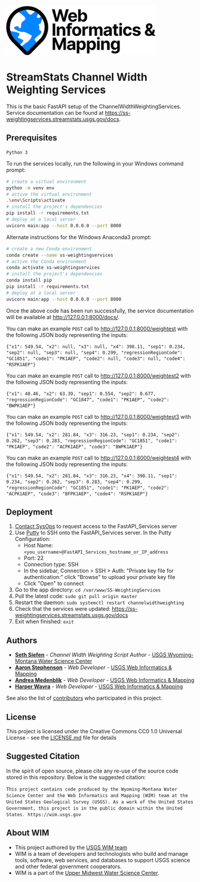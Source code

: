 ![WiM](wim.png)

# StreamStats Channel Width Weighting Services

This is the basic FastAPI setup of the ChannelWidthWeightingServices. Service documentation can be found at https://ss-weightingservices.streamstats.usgs.gov/docs.

## Prerequisites

```text
Python 3
```

To run the services locally, run the following in your Windows command prompt:

```bash
# create a virtual environment
python -m venv env
# active the virtual environment
.\env\Scripts\activate
# install the project's dependencies
pip install -r requirements.txt
# deploy at a local server
uvicorn main:app --host 0.0.0.0 --port 8000
```

Alternate instructions for the Windows Anaconda3 prompt:

```bash
# create a new Conda environment
conda create --name ss-weightingservices
# active the Conda environment
conda activate ss-weightingservices
# install the project's dependencies
conda install pip
pip install -r requirements.txt
# deploy at a local server
uvicorn main:app --host 0.0.0.0 --port 8000
```

Once the above code has been run successfully, the service documentation will be available at http://127.0.0.1:8000/docs/.

You can make an example `POST` call to http://127.0.0.1:8000/weightest with the following JSON body representing the inputs:

```text
{"x1": 549.54, "x2": null, "x3": null, "x4": 398.11, "sep1": 0.234, "sep2": null, "sep3": null, "sep4": 0.299, "regressionRegionCode": "GC1851", "code1": "PK1AEP", "code2": null, "code3": null, "code4": "RSPK1AEP"}
```

You can make an example `POST` call to http://127.0.0.1:8000/weightest2 with the following JSON body representing the inputs:

```text
{"x1": 40.46, "x2": 63.39, "sep1": 0.554, "sep2": 0.677, "regressionRegionCode": "GC1847", "code1": "PK1AEP", "code2": "BWPK1AEP"}
```

You can make an example `POST` call to http://127.0.0.1:8000/weightest3 with the following JSON body representing the inputs:

```text
{"x1": 549.54, "x2": 281.84, "x3": 316.23, "sep1": 0.234, "sep2": 0.262, "sep3": 0.283, "regressionRegionCode": "GC1851", "code1": "PK1AEP", "code2": "ACPK1AEP", "code3": "BWPK1AEP"}
```

You can make an example `POST` call to http://127.0.0.1:8000/weightest4 with the following JSON body representing the inputs:

```text
{"x1": 549.54, "x2": 281.84, "x3": 316.23, "x4": 398.11, "sep1": 0.234, "sep2": 0.262, "sep3": 0.283, "sep4": 0.299, "regressionRegionCode": "GC1851", "code1": "PK1AEP", "code2": "ACPK1AEP", "code3": "BFPK1AEP", "code4": "RSPK1AEP"}
```
## Deployment

1. [Contact SysOps](https://github.com/USGS-WiM/wim-infrastructure/issues/new) to request access to the FastAPI_Services server
2. Use [Putty](https://www.putty.org/) to SSH onto the FastAPI_Services server. In the Putty Configuration:
     - Host Name: `<you_username>@FastAPI_Services_hostname_or_IP_address`
     - Port: 22
     - Connection type: SSH
     - In the sidebar, Connection > SSH > Auth: "Private key file for authentication:" click "Browse" to upload your private key file
     - Click "Open" to connect
 3. Go to the app directory: `cd /var/www/SS-WeightingServices`
 4. Pull the latest code: `sudo git pull origin master`
 5. Restart the daemon: `sudo systemctl restart channelwidthweighting`
 6. Check that the services were updated: https://ss-weightingservices.streamstats.usgs.gov/docs
 7. Exit when finished: `exit`

## Authors

- **[Seth Siefen](https://www.usgs.gov/staff-profiles/seth-siefken)** - *Channel Width Weighting Script Author* - [USGS Wyoming-Montana Water Science Center](https://www.usgs.gov/centers/wyoming-montana-water-science-center/)
- **[Aaron Stephenson](https://github.com/aaronstephenson)**  - *Web Developer* - [USGS Web Informatics & Mapping](https://wim.usgs.gov/)
- **[Andrea Medenblik](https://github.com/amedenblik)**  - *Web Developer* - [USGS Web Informatics & Mapping](https://wim.usgs.gov/)
- **[Harper Wavra](https://github.com/harper-wavra)**  - *Web Developer* - [USGS Web Informatics & Mapping](https://wim.usgs.gov/)

See also the list of [contributors](../../graphs/contributors) who participated in this project.

## License

This project is licensed under the Creative Commons CC0 1.0 Universal License - see the [LICENSE.md](LICENSE.md) file for details

## Suggested Citation

In the spirit of open source, please cite any re-use of the source code stored in this repository. Below is the suggested citation:

`This project contains code produced by the Wyoming-Montana Water Science Center and the Web Informatics and Mapping (WIM) team at the United States Geological Survey (USGS). As a work of the United States Government, this project is in the public domain within the United States. https://wim.usgs.gov`

## About WIM

- This project authored by the [USGS WIM team](https://wim.usgs.gov)
- WIM is a team of developers and technologists who build and manage tools, software, web services, and databases to support USGS science and other federal government cooperators.
- WIM is a part of the [Upper Midwest Water Science Center](https://www.usgs.gov/centers/upper-midwest-water-science-center).
